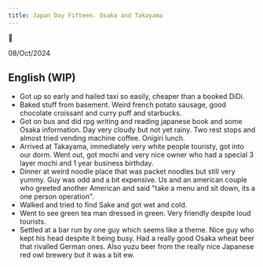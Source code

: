 ```yaml
---
title: Japan Day Fifteen. Osaka and Takayama
---
```

🌱

08/Oct/2024

## English (WIP)
- Got up so early and hailed taxi so easily, cheaper than a booked DiDi.
- Baked stuff from basement. Weird french potato sausage, good chocolate croissant and curry puff and starbucks.
- Got on bus and did rpg writing and reading japanese book and some Osaka information. Day very cloudy but not yet rainy. Two rest stops and almost tried vending machine coffee. Onigiri lunch.
- Arrived at Takayama, immediately very white people touristy, got into our dorm. Went out, got mochi and very nice owner who had a special 3 layer mochi and 1 year business birthday.
- Dinner at weird noodle place that was packet noodles but still very yummy. Guy was odd and a bit expensive. Us and an american couple who greeted another American and said "take a menu and sit down, its a one person operation".
- Walked and tried to find Sake and got wet and cold. 
- Went to see green tea man dressed in green. Very friendly despite loud tourists.
- Settled at a bar run by one guy which seems like a theme. Nice guy who kept his head despite it being busy. Had a really good Osaka wheat beer that rivalled German ones. Also yuzu beer from the really nice Japanese red owl brewery but it was a bit ew.